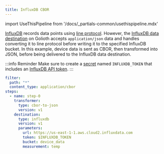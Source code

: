 ```yaml
---
title: InfluxDB CBOR
---
```

import UseThisPipeline from '/docs/_partials-common/usethispipeline.mdx'

[InfluxDB](https://www.influxdata.com/) records data points using [line
protocol](https://docs.influxdata.com/influxdb/v2/reference/syntax/line-protocol/).
However, the [InfluxDB data destination](/data-routing/destinations/influxdb) on
Golioth accepts `application/json` data and handles converting it to line
protocol before writing it to the specified InfluxDB bucket. In this example,
device data is sent as CBOR, then transformed into JSON, before being delivered
to the InfluxDB data destination.

:::info Reminder
Make sure to create a [secret](/data-routing/secrets) named `INFLUXDB_TOKEN`
that includes an [InfluxDB API
token](https://docs.influxdata.com/influxdb/v2/admin/tokens/).
:::

<UseThisPipeline name="InfluxDB CBOR" pipeline="ZmlsdGVyOgogIHBhdGg6ICIqIgogIGNvbnRlbnRfdHlwZTogYXBwbGljYXRpb24vY2JvcgpzdGVwczoKICAtIG5hbWU6IHN0ZXAtMAogICAgdHJhbnNmb3JtZXI6CiAgICAgIHR5cGU6IGNib3ItdG8tanNvbgogICAgICB2ZXJzaW9uOiB2MQogICAgZGVzdGluYXRpb246CiAgICAgIHR5cGU6IGluZmx1eGRiCiAgICAgIHZlcnNpb246IHYxCiAgICAgIHBhcmFtZXRlcnM6CiAgICAgICAgdXJsOiBodHRwczovL3VzLWVhc3QtMS0xLmF3cy5jbG91ZDIuaW5mbHV4ZGF0YS5jb20KICAgICAgICB0b2tlbjogJElORkxVWERCX1RPS0VOCiAgICAgICAgYnVja2V0OiBkZXZpY2VfZGF0YQogICAgICAgIG1lYXN1cmVtZW50OiB0ZW1w"/>

```yaml
filter:
  path: "*"
  content_type: application/cbor
steps:
  - name: step-0
    transformer:
      type: cbor-to-json
      version: v1
    destination:
      type: influxdb
      version: v1
      parameters:
        url: https://us-east-1-1.aws.cloud2.influxdata.com
        token: $INFLUXDB_TOKEN
        bucket: device_data
        measurement: temp
```
